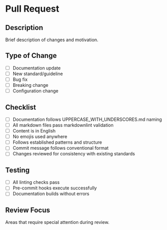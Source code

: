 # Pull Request

## Description

Brief description of changes and motivation.

## Type of Change

- [ ] Documentation update
- [ ] New standard/guideline
- [ ] Bug fix
- [ ] Breaking change
- [ ] Configuration change

## Checklist

- [ ] Documentation follows UPPERCASE_WITH_UNDERSCORES.md naming
- [ ] All markdown files pass markdownlint validation
- [ ] Content is in English
- [ ] No emojis used anywhere
- [ ] Follows established patterns and structure
- [ ] Commit message follows conventional format
- [ ] Changes reviewed for consistency with existing standards

## Testing

- [ ] All linting checks pass
- [ ] Pre-commit hooks execute successfully
- [ ] Documentation builds without errors

## Review Focus

Areas that require special attention during review.
